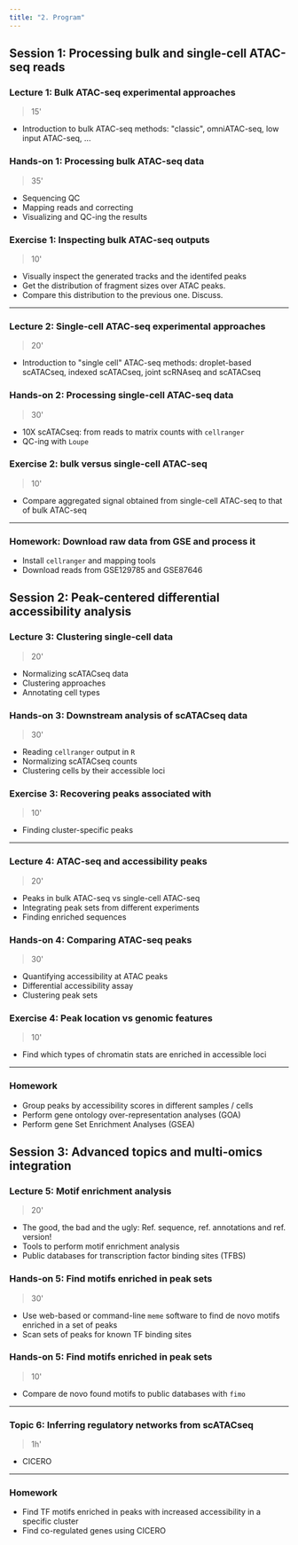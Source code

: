 ```yaml
---
title: "2. Program"
---
```


## Session 1: Processing bulk and single-cell ATAC-seq reads

### Lecture 1: Bulk ATAC-seq experimental approaches 
>15'

  - Introduction to bulk ATAC-seq methods: "classic", omniATAC-seq, low input ATAC-seq, ...

### Hands-on 1: Processing bulk ATAC-seq data
>35'

  - Sequencing QC
  - Mapping reads and correcting
  - Visualizing and QC-ing the results

### Exercise 1: Inspecting bulk ATAC-seq outputs
>10'

  - Visually inspect the generated tracks and the identifed peaks
  - Get the distribution of fragment sizes over ATAC peaks. 
  - Compare this distribution to the previous one. Discuss.

--- 

### Lecture 2: Single-cell ATAC-seq experimental approaches 
>20'

  - Introduction to "single cell" ATAC-seq methods: droplet-based scATACseq, indexed scATACseq, joint scRNAseq and scATACseq

### Hands-on 2: Processing single-cell ATAC-seq data
>30'

  - 10X scATACseq: from reads to matrix counts with `cellranger`
  - QC-ing with `Loupe`

### Exercise 2: bulk versus single-cell ATAC-seq
>10'

  - Compare aggregated signal obtained from single-cell ATAC-seq to that of bulk ATAC-seq 

--- 

### Homework: Download raw data from GSE and process it

  - Install `cellranger` and mapping tools
  - Download reads from GSE129785 and GSE87646

## Session 2: Peak-centered differential accessibility analysis 


### Lecture 3: Clustering single-cell data
> 20' 

  - Normalizing scATACseq data
  - Clustering approaches
  - Annotating cell types

### Hands-on 3: Downstream analysis of scATACseq data
>30'

  - Reading `cellranger` output in `R` 
  - Normalizing scATACseq counts
  - Clustering cells by their accessible loci

### Exercise 3: Recovering peaks associated with 
>10'

  - Finding cluster-specific peaks

---

### Lecture 4: ATAC-seq and accessibility peaks
> 20' 

  - Peaks in bulk ATAC-seq vs single-cell ATAC-seq
  - Integrating peak sets from different experiments
  - Finding enriched sequences

### Hands-on 4: Comparing ATAC-seq peaks
>30'

  - Quantifying accessibility at ATAC peaks
  - Differential accessibility assay
  - Clustering peak sets

### Exercise 4: Peak location vs genomic features
>10'

  - Find which types of chromatin stats are enriched in accessible loci

--- 

### Homework

  - Group peaks by accessibility scores in different samples / cells
  - Perform gene ontology over-representation analyses (GOA)
  - Perform gene Set Enrichment Analyses (GSEA)


## Session 3: Advanced topics and multi-omics integration

### Lecture 5: Motif enrichment analysis
>20'

  - The good, the bad and the ugly: Ref. sequence, ref. annotations and ref. version!
  - Tools to perform motif enrichment analysis
  - Public databases for transcription factor binding sites (TFBS)

### Hands-on 5: Find motifs enriched in peak sets
> 30' 

  - Use web-based or command-line `meme` software to find de novo motifs enriched in a set of peaks
  - Scan sets of peaks for known TF binding sites

### Hands-on 5: Find motifs enriched in peak sets
>10'

  - Compare de novo found motifs to public databases with `fimo`

---

### Topic 6: Inferring regulatory networks from scATACseq
>1h'

  - CICERO

--- 

### Homework

  - Find TF motifs enriched in peaks with increased accessibility in a specific cluster
  - Find co-regulated genes using CICERO